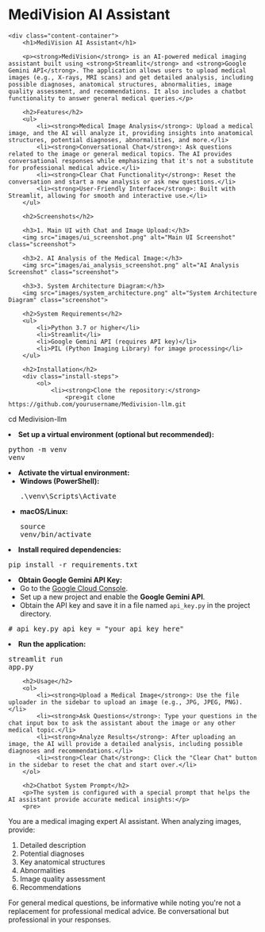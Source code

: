 <h1>MediVision AI Assistant </h1>

<body>

    <div class="content-container">
        <h1>MediVision AI Assistant</h1>

        <p><strong>MediVision</strong> is an AI-powered medical imaging assistant built using <strong>Streamlit</strong> and <strong>Google Gemini API</strong>. The application allows users to upload medical images (e.g., X-rays, MRI scans) and get detailed analysis, including possible diagnoses, anatomical structures, abnormalities, image quality assessment, and recommendations. It also includes a chatbot functionality to answer general medical queries.</p>

        <h2>Features</h2>
        <ul>
            <li><strong>Medical Image Analysis</strong>: Upload a medical image, and the AI will analyze it, providing insights into anatomical structures, potential diagnoses, abnormalities, and more.</li>
            <li><strong>Conversational Chat</strong>: Ask questions related to the image or general medical topics. The AI provides conversational responses while emphasizing that it's not a substitute for professional medical advice.</li>
            <li><strong>Clear Chat Functionality</strong>: Reset the conversation and start a new analysis or ask new questions.</li>
            <li><strong>User-Friendly Interface</strong>: Built with Streamlit, allowing for smooth and interactive use.</li>
        </ul>

        <h2>Screenshots</h2>

        <h3>1. Main UI with Chat and Image Upload:</h3>
        <img src="images/ui_screenshot.png" alt="Main UI Screenshot" class="screenshot">

        <h3>2. AI Analysis of the Medical Image:</h3>
        <img src="images/ai_analysis_screenshot.png" alt="AI Analysis Screenshot" class="screenshot">

        <h3>3. System Architecture Diagram:</h3>
        <img src="images/system_architecture.png" alt="System Architecture Diagram" class="screenshot">

        <h2>System Requirements</h2>
        <ul>
            <li>Python 3.7 or higher</li>
            <li>Streamlit</li>
            <li>Google Gemini API (requires API key)</li>
            <li>PIL (Python Imaging Library) for image processing</li>
        </ul>

        <h2>Installation</h2>
        <div class="install-steps">
            <ol>
                <li><strong>Clone the repository:</strong>
                    <pre>git clone https://github.com/yourusername/Medivision-llm.git
cd Medivision-llm</pre>
                </li>
                <li><strong>Set up a virtual environment (optional but recommended):</strong>
                    <pre>python -m venv venv</pre>
                </li>
                <li><strong>Activate the virtual environment:</strong>
                    <ul>
                        <li><strong>Windows (PowerShell):</strong> <pre>.\venv\Scripts\Activate</pre></li>
                        <li><strong>macOS/Linux:</strong> <pre>source venv/bin/activate</pre></li>
                    </ul>
                </li>
                <li><strong>Install required dependencies:</strong>
                    <pre>pip install -r requirements.txt</pre>
                </li>
                <li><strong>Obtain Google Gemini API Key:</strong>
                    <ul>
                        <li>Go to the <a href="https://console.cloud.google.com/" target="_blank">Google Cloud Console</a>.</li>
                        <li>Set up a new project and enable the <strong>Google Gemini API</strong>.</li>
                        <li>Obtain the API key and save it in a file named <code>api_key.py</code> in the project directory.</li>
                    </ul>
                    <pre># api_key.py
api_key = "your_api_key_here"</pre>
                </li>
                <li><strong>Run the application:</strong>
                    <pre>streamlit run app.py</pre>
                </li>
            </ol>
        </div>

        <h2>Usage</h2>
        <ol>
            <li><strong>Upload a Medical Image</strong>: Use the file uploader in the sidebar to upload an image (e.g., JPG, JPEG, PNG).</li>
            <li><strong>Ask Questions</strong>: Type your questions in the chat input box to ask the assistant about the image or any other medical topic.</li>
            <li><strong>Analyze Results</strong>: After uploading an image, the AI will provide a detailed analysis, including possible diagnoses and recommendations.</li>
            <li><strong>Clear Chat</strong>: Click the "Clear Chat" button in the sidebar to reset the chat and start over.</li>
        </ol>

        <h2>Chatbot System Prompt</h2>
        <p>The system is configured with a special prompt that helps the AI assistant provide accurate medical insights:</p>
        <pre>
You are a medical imaging expert AI assistant. When analyzing images, provide:
1. Detailed description
2. Potential diagnoses
3. Key anatomical structures
4. Abnormalities
5. Image quality assessment
6. Recommendations

For general medical questions, be informative while noting you're not a replacement for professional medical advice.
Be conversational but professional in your responses.
        


